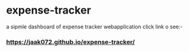 # expense-tracker
a sipmle dashboard of expense tracker webapplication 
click link o see:-
### https://jaak072.github.io/expense-tracker/
